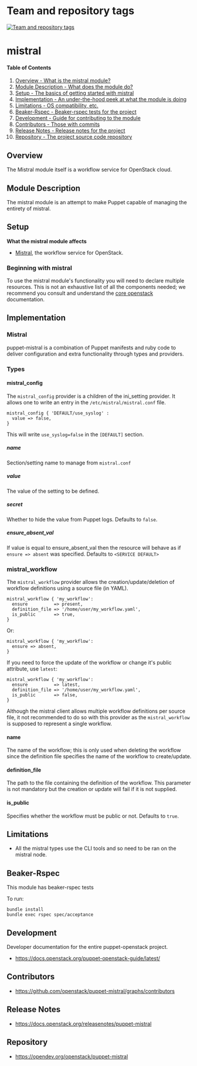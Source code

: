 Team and repository tags
========================

[![Team and repository tags](https://governance.openstack.org/tc/badges/puppet-mistral.svg)](https://governance.openstack.org/tc/reference/tags/index.html)

<!-- Change things from this point on -->

mistral
======

#### Table of Contents

1. [Overview - What is the mistral module?](#overview)
2. [Module Description - What does the module do?](#module-description)
3. [Setup - The basics of getting started with mistral](#setup)
4. [Implementation - An under-the-hood peek at what the module is doing](#implementation)
5. [Limitations - OS compatibility, etc.](#limitations)
6. [Beaker-Rspec - Beaker-rspec tests for the project](#beaker-rspec)
7. [Development - Guide for contributing to the module](#development)
8. [Contributors - Those with commits](#contributors)
9. [Release Notes - Release notes for the project](#release-notes)
10. [Repository - The project source code repository](#repository)

Overview
--------

The Mistral module itself is a workflow service for OpenStack cloud.

Module Description
------------------

The mistral module is an attempt to make Puppet capable of managing the
entirety of mistral.

Setup
-----

**What the mistral module affects**

* [Mistral](https://docs.openstack.org/mistral/latest/), the workflow service for OpenStack.

### Beginning with mistral

To use the mistral module's functionality you will need to declare multiple
resources.  This is not an exhaustive list of all the components needed; we
recommend you consult and understand the
[core openstack](https://docs.openstack.org) documentation.


Implementation
--------------

### Mistral

puppet-mistral is a combination of Puppet manifests and ruby code to deliver
configuration and extra functionality through types and providers.

### Types

#### mistral_config

The `mistral_config` provider is a children of the ini_setting provider. It allows one to write an entry in the `/etc/mistral/mistral.conf` file.

```puppet
mistral_config { 'DEFAULT/use_syslog' :
  value => false,
}
```

This will write `use_syslog=false` in the `[DEFAULT]` section.

##### name

Section/setting name to manage from `mistral.conf`

##### value

The value of the setting to be defined.

##### secret

Whether to hide the value from Puppet logs. Defaults to `false`.

##### ensure_absent_val

If value is equal to ensure_absent_val then the resource will behave as if `ensure => absent` was specified. Defaults to `<SERVICE DEFAULT>`

### mistral_workflow

The `mistral_workflow` provider allows the creation/update/deletion of workflow definitions using a source file (in YAML).

```puppet
mistral_workflow { 'my_workflow':
  ensure          => present,
  definition_file => '/home/user/my_workflow.yaml',
  is_public       => true,
}
```

Or:

```puppet
mistral_workflow { 'my_workflow':
  ensure => absent,
}
```

If you need to force the update of the workflow or change it's public attribute, use `latest`:
```puppet
mistral_workflow { 'my_workflow':
  ensure          => latest,
  definition_file => '/home/user/my_workflow.yaml',
  is_public       => false,
}
```

Although the mistral client allows multiple workflow definitions per source file, it not recommended to do so with this provider as the `mistral_workflow` is supposed to represent a single workflow.

#### name

The name of the workflow; this is only used when deleting the workflow since the definition file specifies the name of the workflow to create/update.

#### definition_file

The path to the file containing the definition of the workflow. This parameter is not mandatory but the creation or update will fail if it is not supplied.

#### is_public

Specifies whether the workflow must be public or not. Defaults to `true`.

Limitations
------------

* All the mistral types use the CLI tools and so need to be ran on the mistral node.

Beaker-Rspec
------------

This module has beaker-rspec tests

To run:

```shell
bundle install
bundle exec rspec spec/acceptance
```

Development
-----------

Developer documentation for the entire puppet-openstack project.

* https://docs.openstack.org/puppet-openstack-guide/latest/

Contributors
------------

* https://github.com/openstack/puppet-mistral/graphs/contributors

Release Notes
-------------

* https://docs.openstack.org/releasenotes/puppet-mistral

Repository
----------

* https://opendev.org/openstack/puppet-mistral

